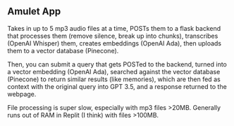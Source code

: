 ## Amulet App

Takes in up to 5 mp3 audio files at a time, POSTs them to a flask backend that processes them (remove silence, break up into chunks), transcribes (OpenAI Whisper) them, creates embeddings (OpenAI Ada), then uploads them to a vector database (Pinecone).

Then, you can submit a query that gets POSTed to the backend, turned into a vector embedding (OpenAI Ada), searched against the vector database (Pinecone) to return similar results (like memories), which are then fed as context with the original query into GPT 3.5, and a response returned to the webpage.

File processing is super slow, especially with mp3 files >20MB. Generally runs out of RAM in Replit (I think) with files >100MB.